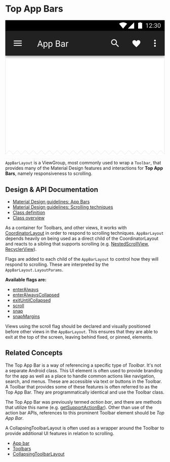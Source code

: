 <!--docs:
title: "Top App Bars"
layout: detail
section: components
excerpt: "A flexible toolbar designed to provide a typical Material Design experience."
iconId: toolbar
path: /catalog/app-bar-layout/
-->

# Top App Bars

![Top App Bars](assets/app-bars.svg)
<!--{: .article__asset.article__asset--screenshot }-->

`AppBarLayout` is a ViewGroup, most commonly used to wrap a `Toolbar`, that provides
many of the Material Design features and interactions for **Top App Bars**, namely
responsiveness to scrolling.

## Design & API Documentation

*   [Material Design guidelines: App
    Bars](https://material.io/guidelines/layout/structure.html#structure-app-bar)
    <!--{: .icon-list-item.icon-list-item--spec }-->
*   [Material Design guidelines: Scrolling
    techniques](https://material.io/guidelines/patterns/scrolling-techniques.html)
    <!--{: .icon-list-item.icon-list-item--spec }-->
*   [Class
    definition](https://github.com/material-components/material-components-android/tree/master/lib/java/android/support/design/widget/AppBarLayout.java)
    <!--{: .icon-list-item.icon-list-item--link }-->
    <!-- Styles for list items requiring icons instead of standard bullets. -->
*   [Class
    overview](https://developer.android.com/reference/android/support/design/widget/AppBarLayout.html)
    <!--{: .icon-list-item.icon-list-item--link }--> <!--{: .icon-list }-->

As a container for Toolbars, and other views, it works with
[CoordinatorLayout](CoordinatorLayout.md)
in order to respond to scrolling techniques. `AppBarLayout` depends heavily on
being used as a direct child of the CoordinatorLayout and reacts to a sibling
that supports scrolling
(e.g. [NestedScrollView](https://developer.android.com/reference/android/support/v4/widget/NestedScrollView.html),
[RecyclerView](https://developer.android.com/reference/android/support/v7/widget/RecyclerView.html)).

Flags are added to each child of the `AppBarLayout` to control how they will
respond to scrolling. These are interpreted by the `AppBarLayout.LayoutParams`.

**Available flags are:**

*   [enterAlways](https://developer.android.com/reference/android/support/design/widget/AppBarLayout.LayoutParams.html#SCROLL_FLAG_ENTER_ALWAYS)
*   [enterAlwaysCollapsed](https://developer.android.com/reference/android/support/design/widget/AppBarLayout.LayoutParams.html#SCROLL_FLAG_ENTER_ALWAYS_COLLAPSED)
*   [exitUntilCollapsed](https://developer.android.com/reference/android/support/design/widget/AppBarLayout.LayoutParams.html#SCROLL_FLAG_EXIT_UNTIL_COLLAPSED)
*   [scroll](https://developer.android.com/reference/android/support/design/widget/AppBarLayout.LayoutParams.html#SCROLL_FLAG_SCROLL)
*   [snap](https://developer.android.com/reference/android/support/design/widget/AppBarLayout.LayoutParams.html#SCROLL_FLAG_SNAP)
*   [snapMargins](https://developer.android.com/reference/android/support/design/widget/AppBarLayout.LayoutParams.html#SCROLL_FLAG_SNAP_MARGINS)

Views using the scroll flag should be declared and visually positioned before
other views in the `AppBarLayout`. This ensures that they are able to exit at the
top of the screen, leaving behind fixed, or pinned, elements.

## Related Concepts

The Top App Bar is a way of referencing a specific type of *Toolbar*. It's not a
separate Android class. This UI element is often used to provide branding for
the app as well as a place to handle common actions like navigation, search, and
menus. These are accessible via text or buttons in the Toolbar. A Toolbar that
provides some of these features is often referred to as the Top App Bar. They
are programmatically identical and use the Toolbar class.

The Top App Bar was previously termed *action bar*, and there are methods that
utilize this name (e.g. [getSupportActionBar](https://developer.android.com/reference/android/support/v7/app/AppCompatActivity.html#getSupportActionBar())).
Other than use of the action bar APIs, references to this prominent Toolbar
element should be *Top App Bar*.

A CollapsingToolbarLayout is often used as a wrapper around the Toolbar to
provide additional UI features in relation to scrolling.

*   [App bar](https://material.io/guidelines/layout/structure.html#structure-app-bar)
*   [Toolbars](https://material.io/guidelines/components/toolbars.html#toolbars-usage)
*   [CollapsingToolbarLayout](CollapsingToolbarLayout.md)
